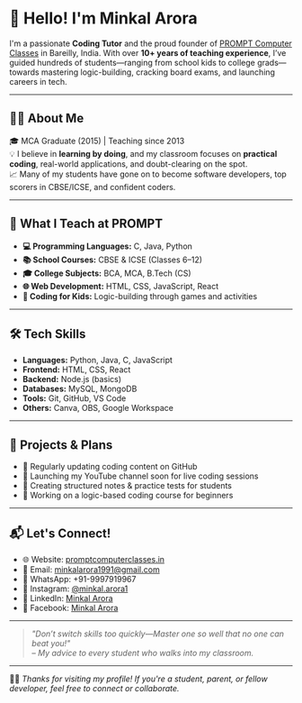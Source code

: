 # 👋 Hello! I'm Minkal Arora

I'm a passionate **Coding Tutor** and the proud founder of [PROMPT Computer Classes](https://www.promptcomputerclasses.in/) in Bareilly, India. With over **10+ years of teaching experience**, I’ve guided hundreds of students—ranging from school kids to college grads—towards mastering logic-building, cracking board exams, and launching careers in tech.

---

## 🧑‍🏫 About Me

🎓 MCA Graduate (2015) | Teaching since 2013  
💡 I believe in **learning by doing**, and my classroom focuses on **practical coding**, real-world applications, and doubt-clearing on the spot.  
📈 Many of my students have gone on to become software developers, top scorers in CBSE/ICSE, and confident coders.

---

## 💼 What I Teach at PROMPT

- **💻 Programming Languages:** C, Java, Python
- **📚 School Courses:** CBSE & ICSE (Classes 6–12)
- **🎓 College Subjects:** BCA, MCA, B.Tech (CS)
- **🌐 Web Development:** HTML, CSS, JavaScript, React
- **👧 Coding for Kids:** Logic-building through games and activities

---

## 🛠️ Tech Skills

- **Languages:** Python, Java, C, JavaScript  
- **Frontend:** HTML, CSS, React  
- **Backend:** Node.js (basics)  
- **Databases:** MySQL, MongoDB  
- **Tools:** Git, GitHub, VS Code  
- **Others:** Canva, OBS, Google Workspace

---

## 🚀 Projects & Plans

- 🔄 Regularly updating coding content on GitHub  
- 🎥 Launching my YouTube channel soon for live coding sessions  
- 📘 Creating structured notes & practice tests for students  
- 🧠 Working on a logic-based coding course for beginners

---

## 📬 Let's Connect!

- 🌐 Website: [promptcomputerclasses.in](https://www.promptcomputerclasses.in/)  
- 📧 Email: minkalarora1991@gmail.com  
- 📱 WhatsApp: +91-9997919967  
- 📸 Instagram: [@minkal.arora1](https://www.instagram.com/minkal.arora1/)  
- 💼 LinkedIn: [Minkal Arora](https://www.linkedin.com/in/minkal-arora-05275a100/)  
- 📘 Facebook: [Minkal Arora](https://www.facebook.com/minkal.arora123)

---

> *"Don’t switch skills too quickly—Master one so well that no one can beat you!"*  
> *– My advice to every student who walks into my classroom.*

---

🧑‍💻 *Thanks for visiting my profile! If you're a student, parent, or fellow developer, feel free to connect or collaborate.*
